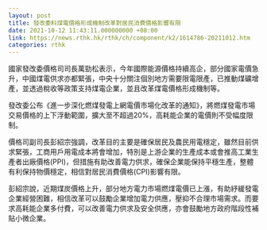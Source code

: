```yaml
---
layout: post
title: 發改委料煤電價格形成機制改革對居民消費價格影響有限
date: 2021-10-12 11:43:11.000000000 +08:00
link: https://news.rthk.hk/rthk/ch/component/k2/1614786-20211012.htm
categories: rthk
---
```


國家發改委價格司司長萬勁松表示，今年國際能源價格持續高企，部分國家電價急升，中國煤電供求亦都緊張，中央十分關注個別地方需要限電限產，已推動煤礦增產，並透過稅收等政策支持煤電企業，並且改革煤電價格形成機制等。

發改委公布《進一步深化燃煤發電上網電價市場化改革的通知》，將燃煤發電市場交易價格的上下浮動範圍，擴大至不超過20%，高耗能企業的電價則不受幅度限制。

價格司副司長彭紹宗強調，改革目的主要是確保居民及農民用電穩定，雖然目前供求緊張，工商用戶用電成本將會增加，特別是上游企業的生產成本或會推高工業生產者出廠價格(PPI)，但措施有助改善電力供求，確保企業能保持平穩生產，整體有利保持物價穩定，相信對居民消費價格(CPI)影響有限。

彭紹宗說，近期煤炭價格上升，部分地方電力市場燃煤電價已上漲，有助紓緩發電企業經營困難，相信改革可以鼓勵企業增加電力供應，壓抑不合理市場需求。而要求高耗能企業多付費，可以改善電力供求及安全供應，亦會鼓勵地方政府階段性補貼小微企業。
